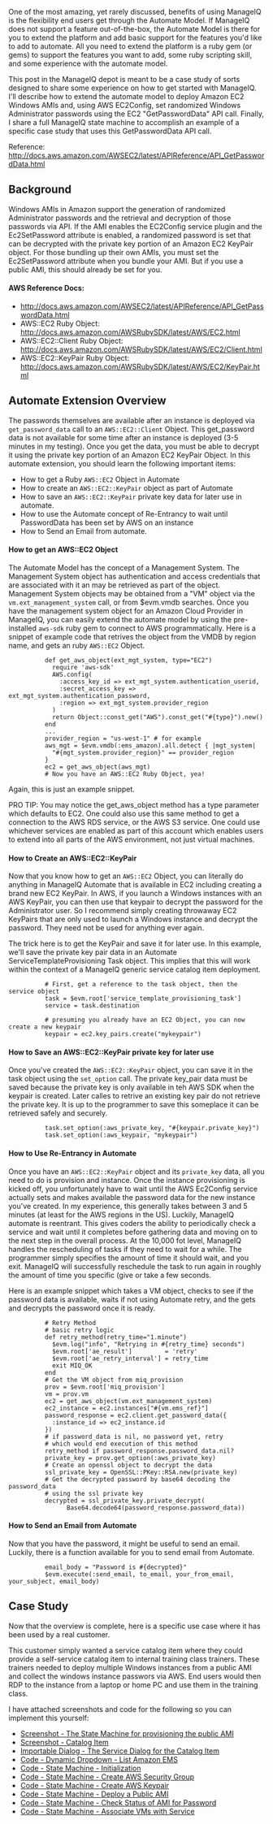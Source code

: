 
One of the most amazing, yet rarely discussed, benefits of using ManageIQ is the flexibility end users get through the Automate Model.  If ManageIQ does not support a feature out-of-the-box, the Automate Model is there for you to extend the platform and add basic support for the features you'd like to add to automate.  All you need to extend the platform is a ruby gem (or gems) to support the features you want to add, some ruby scripting skill, and some experience with the automate model.

This post in the ManageIQ depot is meant to be a case study of sorts designed to share some experience on how to get started with ManageIQ.  I'll describe how to extend the automate model to deploy Amazon EC2 Windows AMIs and, using AWS EC2Config, set randomized Windows Administrator passwords using the EC2 "GetPasswordData" API call.  Finally, I share a full ManageIQ state machine to accomplish an example of a specific case study that uses this GetPasswordData API call.

Reference: http://docs.aws.amazon.com/AWSEC2/latest/APIReference/API_GetPasswordData.html

Background
----------
Windows AMIs in Amazon support the generation of randomized Administrator passwords and the retrieval and decryption of those passwords via API.  If the AMI enables the EC2Config service plugin and the Ec2SetPassword attribute is enabled, a randomized password is set that can be decrypted with the private key portion of an Amazon EC2 KeyPair object.  For those bundling up their own AMIs, you must set the Ec2SetPassword attribute when you bundle your AMI.  But if you use a public AMI, this should already be set for you.


#### AWS Reference Docs:
- http://docs.aws.amazon.com/AWSEC2/latest/APIReference/API_GetPasswordData.html
- AWS::EC2 Ruby Object: http://docs.aws.amazon.com/AWSRubySDK/latest/AWS/EC2.html
- AWS::EC2::Client Ruby Object: http://docs.aws.amazon.com/AWSRubySDK/latest/AWS/EC2/Client.html
- AWS::EC2::KeyPair Ruby Object: http://docs.aws.amazon.com/AWSRubySDK/latest/AWS/EC2/KeyPair.html


Automate Extension Overview
---------------------------
The passwords themselves are available after an instance is deployed via ```get_password_data``` call to an `AWS::EC2::Client` Object.  This get_password data is not available for some time after an instance is deployed (3-5 minutes in my testing).  Once you get the data, you must be able to decrypt it using the private key portion of an Amazon EC2 KeyPair Object. In this automate extension, you should learn the following important items:

- How to get a Ruby `AWS::EC2` Object in Automate
- How to create an `AWS::EC2::KeyPair` object as part of Automate
- How to save an `AWS::EC2::KeyPair` private key data for later use in automate.
- How to use the Automate concept of Re-Entrancy to wait until PasswordData has been set by AWS on an instance
- How to Send an Email from automate.



#### How to get an AWS::EC2 Object

The Automate Model has the concept of a Management System.  The Management System object has authentication and access credentials that are associated with it an may be retrieved as part of the object.  Management System objects may be obtained from a "VM" object via the `vm.ext_management_system` call, or from $evm.vmdb searches.  Once you have the management system object for an Amazon Cloud Provider in ManageIQ, you can easily extend the automate model by using the pre-installed `aws-sdk` ruby gem to connect to AWS programmatically.  Here is a snippet of example code that retrives the object from the VMDB by region name, and gets an ruby `AWS::EC2` Object.
```
          def get_aws_object(ext_mgt_system, type="EC2")
            require 'aws-sdk'
            AWS.config(
              :access_key_id => ext_mgt_system.authentication_userid,
              :secret_access_key => ext_mgt_system.authentication_password,
              :region => ext_mgt_system.provider_region
            )
            return Object::const_get("AWS").const_get("#{type}").new()
          end
          ...
          provider_region = "us-west-1" # for example
          aws_mgt = $evm.vmdb(:ems_amazon).all.detect { |mgt_system|
            "#{mgt_system.provider_region}" == provider_region
          }
          ec2 = get_aws_object(aws_mgt)
          # Now you have an AWS::EC2 Ruby Object, yea!
```
Again, this is just an example snippet.

PRO TIP: You may notice the get_aws_object method has a type parameter which defaults to EC2.  One could also use this same method to get a connection to the AWS RDS service, or the AWS S3 service.  One could use whichever services are enabled as part of this account which enables users to extend into all parts of the AWS environment, not just virtual machines.
	

#### How to Create an AWS::EC2::KeyPair

Now that you know how to get an `AWS::EC2` Object, you can literally do anything in ManageIQ Automate that is available in EC2 including creating a brand new EC2 KeyPair.  In AWS, if you launch a Windows instances with an AWS KeyPair, you can then use that keypair to decrypt the password for the Administrator user.  So I recommend simply creating throwaway EC2 KeyPairs that are only used to launch a Windows instance and decrypt the password.  They need not be used for anything ever again.

The trick here is to get the KeyPair and save it for later use.  In this example, we'll save the private key pair data in an Automate ServiceTemplateProvisioning Task object.  This implies that this will work within the context of a ManageIQ generic service catalog item deployment.
```
          # First, get a reference to the task object, then the service object
          task = $evm.root['service_template_provisioning_task']
          service = task.destination

          # presuming you already have an EC2 Object, you can now create a new keypair
          keypair = ec2.key_pairs.create("mykeypair")
```
#### How to Save an AWS::EC2::KeyPair private key for later use

Once you've created the `AWS::EC2::KeyPair` object, you can save it in the task object using the `set_option` call.  The private key_pair data must be saved because the private key is only available in teh AWS SDK when the keypair is created.  Later calles to retrive an existing key pair do not retrieve the private key.  It is up to the programmer to save this someplace it can be retrieved safely and securely.
```
          task.set_option(:aws_private_key, "#{keypair.private_key}")
          task.set_option(:aws_keypair, "mykeypair")
```

#### How to Use Re-Entrancy in Automate

Once you have an `AWS::EC2::KeyPair` object and its `private_key` data, all you need to do is provision and instance.  Once the instance provisioning is kicked off, you unfortunately have to wait until the AWS Ec2Config service actually sets and makes available the password data for the new instance you've created.  In my experience, this generally takes between 3 and 5 minutes (at least for the AWS regions in the US).  Luckily, ManageIQ automate is reentrant.  This gives coders the ability to periodically check a service and wait until it completes before gathering data and moving on to the next step in the overall process.  At the 10,000 fot level, ManageIQ handles the rescheduling of tasks if they need to wait for a while.  The programmer simply specifies the amount of time it should wait, and you exit.  ManageIQ will successfully reschedule the task to run again in roughly the amount of time you specific (give or take a few seconds.

Here is an example snippet which takes a VM object, checks to see if the password data is available, waits if not using Automate retry, and the gets and decrypts the password once it is ready.
```
          # Retry Method
          # basic retry logic
          def retry_method(retry_time="1.minute")
            $evm.log("info", "Retrying in #{retry_time} seconds")
            $evm.root['ae_result']         = 'retry'
            $evm.root['ae_retry_interval'] = retry_time
            exit MIQ_OK
          end
          # Get the VM object from miq_provision
          prov = $evm.root['miq_provision']
          vm = prov.vm
          ec2 = get_aws_object(vm.ext_management_system)
          ec2_instance = ec2.instances["#{vm.ems_ref}"]
          password_response = ec2.client.get_password_data({
            :instance_id => ec2_instance.id
          })
          # if password_data is nil, no password yet, retry
          # which would end execution of this method
          retry_method if password_response.password_data.nil?
          private_key = prov.get_option(:aws_private_key)
          # Create an openssl object to decrypt the data
          ssl_private_key = OpenSSL::PKey::RSA.new(private_key)
          # Get the decrypted password by base64 decoding the password_data
          # using the ssl private key
          decrypted = ssl_private_key.private_decrypt(
                Base64.decode64(password_response.password_data))
```
         
#### How to Send an Email from Automate

Now that you have the password, it might be useful to send an email.  Luckily, there is a function available for you to send email from Automate.
```
          email_body = "Password is #{decrypted}"
          $evm.execute(:send_email, to_email, your_from_email, your_subject, email_body)
```


Case Study
----------

Now that the overview is complete, here is a specific use case where it has been
used by a real customer.

This customer simply wanted a service catalog item where they could provide
a self-service catalog item to internal training class trainers.  These trainers
needed to deploy multiple Windows instances from a public AMI and collect the
windows instance passwors via AWS.  End users would then RDP to the instance
from a laptop or home PC and use them in the training class.  

I have attached screenshots and code for the following so you can implement this yourself:

- [Screenshot - The State Machine for provisioning the public AMI](images/screenshot_statemachine.png)
- [Screenshot - Catalog Item](images/screenshot_amazon_training_class_catalog_item.png)
- [Importable Dialog - The Service Dialog for the Catalog Item](scripts/amazon_catalogitem_training_class_dialog.yaml)
- [Code - Dynamic Dropdown - List Amazon EMS](scripts/listAmazonEMS.rb)
- [Code - State Machine - Initialization](scripts/trainingClassItemInitialization.rb)
- [Code - State Machine - Create AWS Security Group](scripts/createAWSSecurityGroup.rb)
- [Code - State Machine - Create AWS Keypair](scripts/createAWSKeypair.rb)
- [Code - State Machine - Deploy a Public AMI](scripts/deployPublicAMI.rb)
- [Code - State Machine - Check Status of AMI for Password](scripts/publicAMIInstanceStatus.rb)
- [Code - State Machine - Associate VMs with Service](scripts/publicAMIAssociateWithService.rb)


